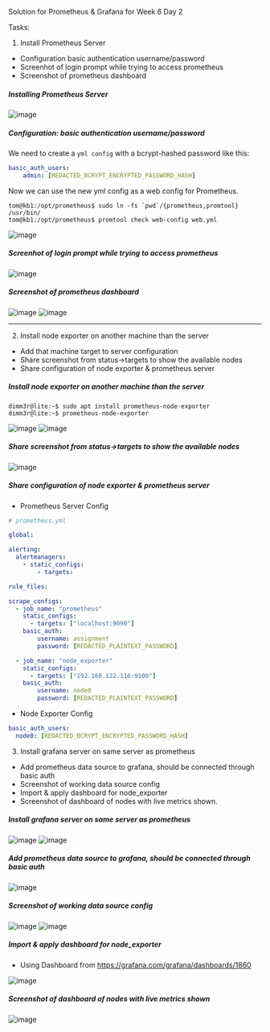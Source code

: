 Solution for Prometheus & Grafana for Week 6 Day 2

Tasks:

1. Install Prometheus Server
- Configuration basic authentication username/password
- Screenhot of login prompt while trying to access prometheus
- Screenshot of prometheus dashboard

##### Installing Prometheus Server
![image](https://user-images.githubusercontent.com/23631617/144733918-cfd70ca0-04c8-43e8-988a-cfdf71968679.png)

##### Configuration: basic authentication username/password

We need to create a `yml config` with a bcrypt-hashed password like this:
```YAML
basic_auth_users:
    admin: [REDACTED_BCRYPT_ENCRYPTED_PASSWORD_HASH]
```

Now we can use the new yml config as a web config for Prometheus.

```shell
tom@kb1:/opt/prometheus$ sudo ln -fs `pwd`/{prometheus,promtool} /usr/bin/
tom@kb1:/opt/prometheus$ promtool check web-config web.yml 

```
![image](https://user-images.githubusercontent.com/23631617/144734716-177de95b-7422-4d41-9e52-d8268ae9a887.png)

##### Screenhot of login prompt while trying to access prometheus
![image](https://user-images.githubusercontent.com/23631617/144734907-0b03679f-b9e5-4830-9bae-bf33cc0d2d44.png)

##### Screenshot of prometheus dashboard

![image](https://user-images.githubusercontent.com/23631617/144734941-e6864851-3780-411a-9ca6-43a2c505ddfd.png)
![image](https://user-images.githubusercontent.com/23631617/144734946-bea60f59-ae8b-4873-aed2-713fa3748cbc.png)

---


2. Install node exporter on another machine than the server
- Add that machine target to server configuration
- Share screenshot from status->targets to show the available nodes
- Share configuration of node exporter & prometheus server

##### Install node exporter on another machine than the server
```shell
dimm3r@lite:~$ sudo apt install prometheus-node-exporter
dimm3r@lite:~$ prometheus-node-exporter
```

![image](https://user-images.githubusercontent.com/23631617/144735147-197e3b7b-76fb-4561-a73a-9996cd842ea3.png)
![image](https://user-images.githubusercontent.com/23631617/144736907-fab8c9b6-430b-4159-b662-3dd123e3f04b.png)

##### Share screenshot from status->targets to show the available nodes
![image](https://user-images.githubusercontent.com/23631617/144735676-a70b4777-8c79-4aea-b8bb-a177ab20b276.png)

##### Share configuration of node exporter & prometheus server

* Prometheus Server Config

```YAML 
# prometheus.yml

global:

alerting:
  alertmanagers:
    - static_configs:
        - targets:

rule_files:

scrape_configs:
  - job_name: "prometheus"
    static_configs:
      - targets: ["localhost:9090"]
    basic_auth:
        username: assignment
        password: [REDACTED_PLAINTEXT_PASSWORD]

  - job_name: "node_exporter"
    static_configs:
      - targets: ["192.168.122.116:9100"]
    basic_auth:
        username: node0
        password: [REDACTED_PLAINTEXT_PASSWORD]
```

* Node Exporter Config

```YAML
basic_auth_users: 
  node0: [REDACTED_BCRYPT_ENCRYPTED_PASSWORD_HASH]
```

3. Install grafana server on same server as prometheus 
- Add prometheus data source to grafana, should be connected through basic auth
- Screenshot of working data source config
- Import & apply dashboard for node_exporter
- Screenshot of dashboard of nodes with live metrics shown.

##### Install grafana server on same server as prometheus 
![image](https://user-images.githubusercontent.com/23631617/144736310-05e69585-dd9e-41b4-a5a5-d9665a8c08a2.png)
![image](https://user-images.githubusercontent.com/23631617/144736338-6ed37b32-351b-475c-b148-1c0533f311a2.png)

##### Add prometheus data source to grafana, should be connected through basic auth
![image](https://user-images.githubusercontent.com/23631617/144737155-ef3d9a3d-af21-46f3-8ee4-ae3f5c328826.png)

##### Screenshot of working data source config
![image](https://user-images.githubusercontent.com/23631617/144737494-4e588eda-10bd-4271-9d97-923f82297c95.png)
![image](https://user-images.githubusercontent.com/23631617/144737521-19abdece-0253-453e-aa8c-692ff7b94b86.png)


##### Import & apply dashboard for node_exporter

* Using Dashboard from https://grafana.com/grafana/dashboards/1860

![image](https://user-images.githubusercontent.com/23631617/144737340-7ba96f36-618c-46d9-80ef-0753551e32e1.png)

##### Screenshot of dashboard of nodes with live metrics shown

![image](https://user-images.githubusercontent.com/23631617/144737377-1658895f-c740-4ed4-8cde-05e07c358a7e.png)
